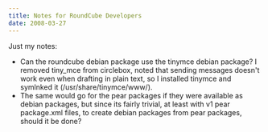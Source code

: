 ```yaml
---
title: Notes for RoundCube Developers
date: 2008-03-27
---
```

Just my notes:
* Can the roundcube debian package use the tinymce debian package? I removed tiny_mce from circlebox, noted that sending messages doesn't work even when drafting in plain text, so I installed tinymce and symlnked it (/usr/share/tinymce/www/).
* The same would go for the pear packages if they were available as debian packages, but since its fairly trivial, at least with v1 pear package.xml files, to create debian packages from pear packages, should it be done?

